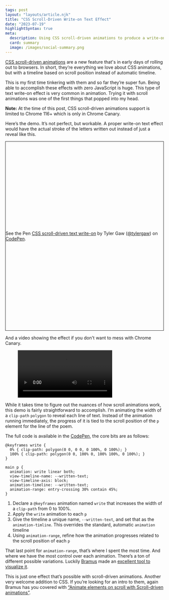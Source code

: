 ```yaml
---
tags: post
layout: "layouts/article.njk"
title: "CSS Scroll-Driven Write-on Text Effect"
date: "2023-07-19"
highlightSyntax: true
meta:
  description: Using CSS scroll-driven animations to produce a write-on text effect.
  card: summary
  image: /images/social-summary.png
---
```


<p class="entry-intro">
  <a href="https://developer.mozilla.org/en-US/docs/Web/CSS/CSS_scroll-driven_animations">CSS scroll-driven animations</a> are a new feature that's in early days of rolling out to browsers. In short, they’re everything we love about CSS animations, but with a timeline based on scroll position instead of automatic timeline.
</p>

This is my first time tinkering with them and so far they’re super fun. Being able to accomplish these effects with zero JavaScript is huge. This type of text write-on effect is very common in animation. Trying it with scroll animations was one of the first things that popped into my head.

<p class="note-special">
  <strong>Note:</strong> At the time of this post, CSS scroll-driven animations support is limited to Chrome 116+ which is only in Chrome Canary.
</p>

Here’s the demo. It’s not perfect, but workable. A proper write-on text effect would
have the actual stroke of the letters written out instead of just a reveal like this.

<div class="codepen" 
  data-height="600" 
  data-default-tab="css,result" 
  data-slug-hash="dyQeJwJ" 
  data-user="tylergaw" 
  style="height: 600px; box-sizing: border-box; display: flex; align-items: center; justify-content: center; border: 1px solid; margin: 1em 0;">
  <span>See the Pen <a href="https://codepen.io/tylergaw/pen/dyQeJwJ">
  CSS scroll-driven text write-on</a> by Tyler Gaw (<a href="https://codepen.io/tylergaw">@tylergaw</a>)
  on <a href="https://codepen.io">CodePen</a>.</span>
</div>
<script async src="https://cpwebassets.codepen.io/assets/embed/ei.js"></script>

And a video showing the effect if you don't want to mess with Chrome Canary.

<figure>
  <video src="https://p197.p4.n0.cdn.getcloudapp.com/items/RBuJmk1m/a4a420c1-4fd9-4a3b-848e-2f7582300919.mp4?source=viewer&v=bf40343d6e3cd9c35bd789a249dde455" controls></video>
</figure>

While it takes time to figure out the nuances of how scroll animations work, this demo is fairly straightforward to accomplish. I’m animating the width of a `clip-path` `polygon` to reveal each line of text. Instead of the animation running immediately, the progress of it is tied to the scroll position of the `p` element for the line of the poem.

The full code is available in the [CodePen](https://codepen.io/tylergaw/pen/dyQeJwJ), the core bits are as follows:

<pre><code class="language-css">@keyframes write {
  0% { clip-path: polygon(0 0, 0 0, 0 100%, 0 100%); }
  100% { clip-path: polygon(0 0, 100% 0, 100% 100%, 0 100%); }
}

main p {
  animation: write linear both;
  view-timeline-name: --written-text;
  view-timeline-axis: block;
  animation-timeline: --written-text;
  animation-range: entry-crossing 30% contain 45%;
}</code></pre>

1. Declare a `@keyframes` animation named `write` that increases the width of a `clip-path` from 0 to 100%.
2. Apply the `write` animation to each `p`
3. Give the timeline a unique name, `--written-text`, and set that as the `animation-timline`. This overrides the standard, automatic `animation` timeline
4. Using `animation-range`, refine how the animation progresses related to the scroll position of each `p`

That last point for `animation-range`, that’s where I spent the most time. And where we have the most control over each animation. There’s a ton of different possible variations. Luckily [Bramus](https://www.bram.us/) made an [excellent tool to visualize it](https://scroll-driven-animations.style/tools/view-timeline/ranges).

This is just one effect that’s possible with scroll-driven animations. Another very welcome addition to CSS. If you’re looking for an intro to them, again Bramus has you covered with [“Animate elements on scroll with Scroll-driven animations”](https://developer.chrome.com/articles/scroll-driven-animations/).
